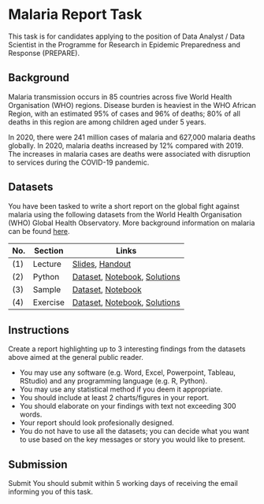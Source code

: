 # Malaria Report Task
This task is for candidates applying to the position of Data Analyst / Data Scientist in the Programme for Research in Epidemic Preparedness and Response (PREPARE).

## Background
Malaria transmission occurs in 85 countries across five World Health Organisation (WHO) regions. Disease burden is heaviest in the WHO African Region, with an estimated 95% of cases and 96% of deaths; 80% of all deaths in this region are among children aged under 5 years.

In 2020, there were 241 million cases of malaria and 627,000 malaria deaths globally. 
In 2020, malaria deaths increased by 12% compared with 2019. The increases in malaria cases are deaths were associated with disruption to services during the COVID-19 pandemic.

## Datasets
You have been tasked to write a short report on the global fight against malaria using the following datasets from the World Health Organisation (WHO) Global Health Observatory. More background information on malaria can be found [here](https://www.who.int/news-room/fact-sheets/detail/malaria).

No. | Section  | Links
--- | -------- | --------
(1) | Lecture  | [Slides](lecture/Slides.pdf), [Handout](lecture/handout.md)
(2) | Python   | [Dataset](python/births.csv), [Notebook](python/Python.ipynb), [Solutions](python/Python_Solutions.ipynb)
(3) | Sample   | [Dataset](sample/lungsample.csv), [Notebook](sample/Lung.ipynb)
(4) | Exercise | [Dataset](exercise/leukemia.csv), [Notebook](exercise/Leukemia.ipynb), [Solutions](exercise/Solutions.ipynb)

## Instructions
Create a report highlighting up to 3 interesting findings from the datasets above aimed at the general public reader.
- You may use any software (e.g. Word, Excel, Powerpoint, Tableau, RStudio) and any programming language (e.g. R, Python).
- You may use any statistical method if you deem it appropriate.
- You should include at least 2 charts/figures in your report.
- You should elaborate on your findings with text not exceeding 300 words.
- Your report should look profesionally designed.
- You do not have to use all the datasets; you can decide what you want to use based on the key messages or story you would like to present.

## Submission
Submit
You should submit within 5 working days of receiving the email informing you of this task.
